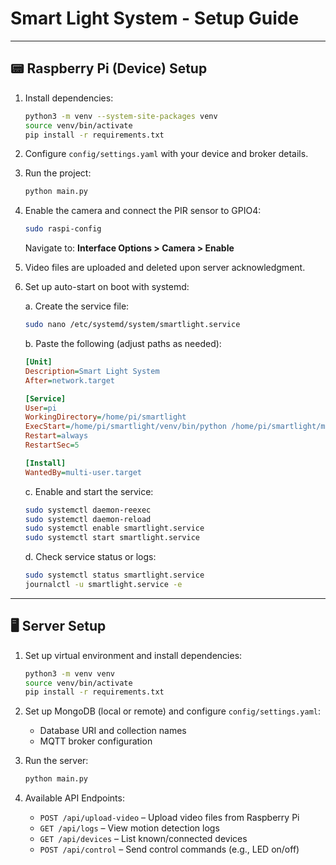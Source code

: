 
# Smart Light System - Setup Guide

---

## 📟 Raspberry Pi (Device) Setup

1. Install dependencies:

   ```bash
   python3 -m venv --system-site-packages venv
   source venv/bin/activate
   pip install -r requirements.txt
   ```

2. Configure `config/settings.yaml` with your device and broker details.

3. Run the project:

   ```bash
   python main.py
   ```

4. Enable the camera and connect the PIR sensor to GPIO4:

   ```bash
   sudo raspi-config
   ```

   Navigate to: **Interface Options > Camera > Enable**

5. Video files are uploaded and deleted upon server acknowledgment.

6. Set up auto-start on boot with systemd:

   a. Create the service file:

   ```bash
   sudo nano /etc/systemd/system/smartlight.service
   ```

   b. Paste the following (adjust paths as needed):

   ```ini
   [Unit]
   Description=Smart Light System
   After=network.target

   [Service]
   User=pi
   WorkingDirectory=/home/pi/smartlight
   ExecStart=/home/pi/smartlight/venv/bin/python /home/pi/smartlight/main.py
   Restart=always
   RestartSec=5

   [Install]
   WantedBy=multi-user.target
   ```

   c. Enable and start the service:

   ```bash
   sudo systemctl daemon-reexec
   sudo systemctl daemon-reload
   sudo systemctl enable smartlight.service
   sudo systemctl start smartlight.service
   ```

   d. Check service status or logs:

   ```bash
   sudo systemctl status smartlight.service
   journalctl -u smartlight.service -e
   ```

---

## 🖥️ Server Setup

1. Set up virtual environment and install dependencies:

   ```bash
   python3 -m venv venv
   source venv/bin/activate
   pip install -r requirements.txt
   ```

2. Set up MongoDB (local or remote) and configure `config/settings.yaml`:

   * Database URI and collection names
   * MQTT broker configuration

3. Run the server:

   ```bash
   python main.py
   ```

4. Available API Endpoints:

   * `POST /api/upload-video` – Upload video files from Raspberry Pi
   * `GET /api/logs` – View motion detection logs
   * `GET /api/devices` – List known/connected devices
   * `POST /api/control` – Send control commands (e.g., LED on/off)
